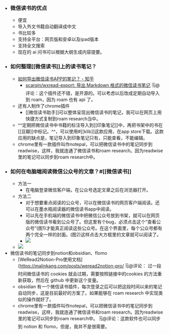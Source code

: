- ### 微信读书的优点
    - 便宜
    - 导入外文书籍自动翻译成中文
    - 书比较多
    - 支持全平台：网页版和安卓以及ipad版本
    - 支持全文搜索
    - 现在的 ai 问书可以根据大纲生成内容提要。
- ### 如何整理[[微信读书]]上的读书笔记？
    - [如何导出微信读书APP的笔记？ - 知乎](https://www.zhihu.com/question/51694332)
        - [scarqin/wxread-export: 导出 Markdown 格式的微信读书笔记](https://github.com/scarqin/wxread-export?tab=readme-ov-file) 🗒@评论：这个插件还不错，是开源的。可以考虑以后改成定期自动导入到 roam，因为 roam 也有 api 了。
    - 还有人制作了chrome插件
        - [[微信读书助手]]可以整体呈现出微信读书的笔记，我可以在网页上用快捷方式复制到roam research当中。
    - ^^定期把微信读书中书籍的标注导入到[[印象笔记]]中，再把书架中的书在[[豆瓣]]中标记。^^，可以使用#[[klib]]这款应用，在app store下载。这款应用的缺点是，笔记导入到印象笔记只有，只能查看，不能编辑。
    - chrome里有一款插件叫作notepal，可以把微信读书中的笔记同步到readwise，这样，我就连通了微信读书和roam research。因为readwise里的笔记可以同步到roam research中。
- ### 如何在电脑端阅读微信公众号的文章？#[[微信读书]] 
    - 方法一
        - 在电脑登录微信客户端，在公众号选定文章之后在浏览器打开。
    - 方法二
        - 对于想要重点阅读的公众号，可以在微信读书的网页客户端阅读。还可以在墨水瓶阅读器的微信读书app中阅读。
        - 可以先在手机端的微信读书中把微信公众号放到书架，就可以在网页版的微信读书看到公众号了。但这里有个bug，必须点击这个“查看公众号”(图1)才能真正阅读这些公众号。在这个界面里，每个公众号都有两个完全一样的封面。(图2)这样点击大方框里的文章就可以阅读了。
        - ![](https://firebasestorage.googleapis.com/v0/b/firescript-577a2.appspot.com/o/imgs%2Fapp%2Fxinyiheng%2FLBSSq-ifRF.png?alt=media&token=eb078fa6-6b82-4c2b-bc7d-a06ddee423f1)
    - ![](https://firebasestorage.googleapis.com/v0/b/firescript-577a2.appspot.com/o/imgs%2Fapp%2Fxinyiheng%2FqtL9jxaGNM.png?alt=media&token=d66928de-9c0b-4713-9896-0d2e68823d77)
- 微信读书的笔记同步到notion和obsidian、flomo
    - [WeRead2Notion-Pro使用文档](https://malinkang.com/posts/weread2notion-pro/  🗒@评论： 过一段时间微信读书的 cookies 就会过期，需要按照链接中的cookies 的方法重新获取，然后在 github 中更新这个变量。
    -  obsidian 有一个微信读书插件，每次登录之后可以把这段时间以来的笔记自动同步，这是目前最好的方案了。如果能够在 roam research 中实现类似的操作就好了。
    - chrome里有一款插件叫作notepal，可以把微信读书中的笔记同步到readwise，这样，我就连通了微信读书和roam research。因为readwise里的笔记可以同步到roam research中。 🗒@评论：这款软件也可以同步到 notion 和 flomo，但是，我并不是很需要。
